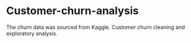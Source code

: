 # Customer-churn-analysis
The churn data was sourced from Kaggle. Customer churn cleaning and exploratory analysis.

